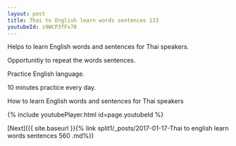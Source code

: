 ```yaml
---
layout: post
title: Thai to English learn words sentences 133 
youtubeId: z9WCP3fFx70
---
```

 
 
Helps to learn English words and sentences for Thai speakers.

Opportunitiy to repeat the words sentences. 

Practice English language. 
 
10 minutes practice every day. 
 
How to learn English words and sentences for Thai speakers 
 
{% include youtubePlayer.html id=page.youtubeId %}
 
 
[Next]({{ site.baseurl }}{% link  split1/_posts/2017-01-17-Thai to english learn words sentences 560 .md%})
 
